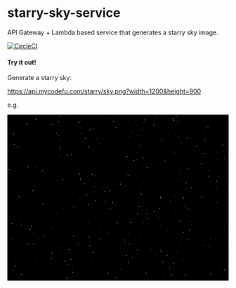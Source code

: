 # starry-sky-service
API Gateway + Lambda based service that generates a starry sky image.

[![CircleCI](https://circleci.com/gh/luketn/starry-sky-service.svg?style=svg)](https://circleci.com/gh/luketn/starry-sky-service)

#### Try it out!

Generate a starry sky:

https://api.mycodefu.com/starry/sky.png?width=1200&height=900

e.g.

![StarrySky](./test.png)
